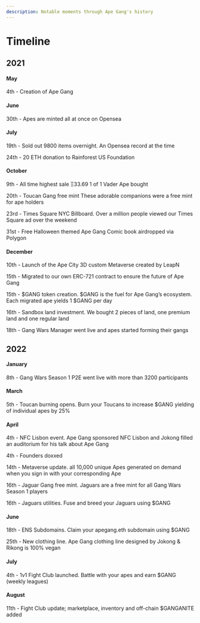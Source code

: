 ```yaml
---
description: Notable moments through Ape Gang's history
---
```


# Timeline

## 2021

#### May

4th - Creation of Ape Gang

#### June

30th - Apes are minted all at once on Opensea

#### July

19th - Sold out 9800 items overnight. An Opensea record at the time

24th - 20 ETH donation to Rainforest US Foundation

#### October

9th - All time highest sale Ξ33.69 1 of 1 Vader Ape bought&#x20;

20th - Toucan Gang free mint These adorable companions were a free mint for ape holders&#x20;

23rd - Times Square NYC Billboard. Over a million people viewed our Times Square ad over the weekend

31st - Free Halloween themed Ape Gang Comic book airdropped via Polygon&#x20;

#### December

10th - Launch of the Ape City 3D custom Metaverse created by LeapN

15th - Migrated to our own ERC-721 contract to ensure the future of Ape Gang&#x20;

15th - $GANG token creation. $GANG is the fuel for Ape Gang’s ecosystem. Each migrated ape yields 1 $GANG per day&#x20;

16th - Sandbox land investment. We bought 2 pieces of land, one premium land and one regular land

18th - Gang Wars Manager went live and apes started forming their gangs&#x20;

## 2022

#### January

8th - Gang Wars Season 1 P2E went live with more than 3200 participants&#x20;

#### March

5th - Toucan burning opens. Burn your Toucans to increase $GANG yielding of individual apes by 25%&#x20;

#### April

4th - NFC Lisbon event. Ape Gang sponsored NFC Lisbon and Jokong filled an auditorium for his talk about Ape Gang

4th - Founders doxxed

14th - Metaverse update. all 10,000 unique Apes generated on demand when you sign in with your corresponding Ape

16th - Jaguar Gang free mint. Jaguars are a free mint for all Gang Wars Season 1 players&#x20;

16th - Jaguars utilities. Fuse and breed your Jaguars using $GANG&#x20;

#### June

18th - ENS Subdomains. Claim your apegang.eth subdomain using $GANG&#x20;

25th - New clothing line. Ape Gang clothing line designed by Jokong & Rikong is 100% vegan&#x20;

#### July

4th - 1v1 Fight Club launched. Battle with your apes and earn $GANG (weekly leagues)

#### August

11th - Fight Club update; marketplace, inventory and off-chain $GANGANITE added
